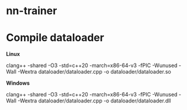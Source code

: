 # nn-trainer

# Compile dataloader

**Linux**

clang++ -shared -O3 -std=c++20 -march=x86-64-v3 -fPIC -Wunused -Wall -Wextra dataloader/dataloader.cpp -o dataloader/dataloader.so 

**Windows**

clang++ -shared -O3 -std=c++20 -march=x86-64-v3 -fPIC -Wunused -Wall -Wextra dataloader/dataloader.cpp -o dataloader/dataloader.dll